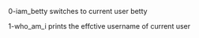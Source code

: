 0-iam_betty switches to current user betty

1-who_am_i prints the effctive username of current user
